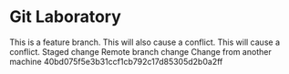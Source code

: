 # Git Laboratory
This is a feature branch.
This will also cause a conflict.
This will cause a conflict.
Staged change
Remote branch change
Change from another machine
 40bd075f5e3b31ccf1cb792c17d85305d2b0a2ff
